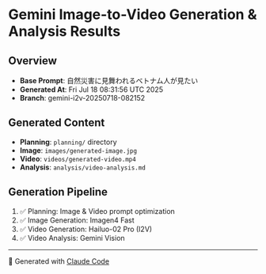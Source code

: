 # Gemini Image-to-Video Generation & Analysis Results

## Overview
- **Base Prompt**: 自然災害に見舞われるベトナム人が見たい
- **Generated At**: Fri Jul 18 08:31:56 UTC 2025
- **Branch**: gemini-i2v-20250718-082152

## Generated Content
- **Planning**: `planning/` directory
- **Image**: `images/generated-image.jpg`
- **Video**: `videos/generated-video.mp4`
- **Analysis**: `analysis/video-analysis.md`

## Generation Pipeline
1. ✅ Planning: Image & Video prompt optimization
2. ✅ Image Generation: Imagen4 Fast
3. ✅ Video Generation: Hailuo-02 Pro (I2V)
4. ✅ Video Analysis: Gemini Vision

---
🤖 Generated with [Claude Code](https://claude.ai/code)
